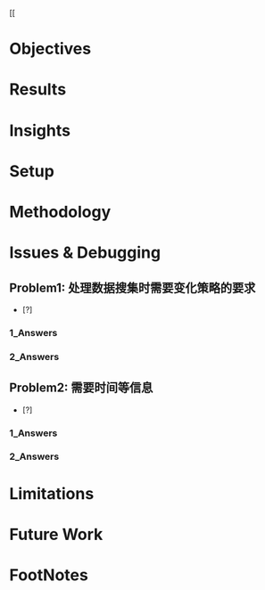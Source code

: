 [[


# Objectives
# Results
# Insights
# Setup
# Methodology
# Issues & Debugging

## Problem1: 处理数据搜集时需要变化策略的要求
- [?] 

### 1_Answers


### 2_Answers



## Problem2: 需要时间等信息
- [?] 

### 1_Answers


### 2_Answers



# Limitations
# Future Work
# FootNotes